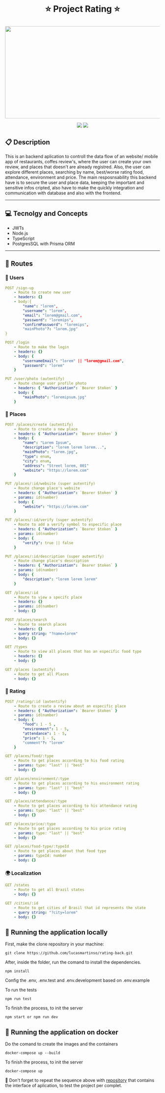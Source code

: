 # <p align = "center">⭐ Project Rating ⭐</p>

<p align="center">
   <img src="https://www.impactplus.com/hubfs/customer-reviews-in-sales-featured.jpg" width="600" height="300" object-fit="cover"/>
</p>

<p align = "center">
   <img src="https://img.shields.io/badge/author-lucasmartinso-4dae71?style=flat-square" />
   <img src="https://img.shields.io/github/languages/count/lucasmartinso/projeto20-repoprovas?color=4dae71&style=flat-square" />
</p>


##  :clipboard: Description

This is an backend aplication to controll the data flow of an website/ mobile app of restaurants, coffes review's, where the user can create your own review, and places that doesn't are already registred. Also, the user can explore different places, searching by name, best/worse rating food, attendance, environment and price. The main resposnsability this backend have is to secure the user and place data, keeping the important and sensitive infos cripted, also have to make the quickly integration and communication with database and also with the frontend. 
***

## :computer:	 Tecnolgy and Concepts 

- JWTs
- Node.js
- TypeScript
- PostgresSQL with Prisma ORM

***

## :rocket: Routes

### 👥 Users 

```yml
POST /sign-up
    - Route to create new user
    - headers: {}
    - body:{
        "name": "lorem",
        "username": "lorem",
        "email": "lorem@gmail.com",
        "password": "loremips",
        "confirmPassword": "loremips",
        "mainPhoto"?: "lorem.jpg"
}
```
    
```yml 
POST /login
    - Route to make the login
    - headers: {}
    - body: {
        "usernameEmail": "lorem" || "lorem@gmail.com",
        "password": "lorem"
    }
```

```yml 
PUT /user/photo (autentify)
    - Route change user profile photo
    - headers: { "Authorization": `Bearer $token` }
    - body: {
        "mainPhoto": "loremipsum.jpg"
    }
```

### 🏣 Places  

```yml 
POST /places/create (autentify)
    - Route to create a new place
    - headers: { "Authorization": `Bearer $token` }
    - body: {
        "name": "Lorem Ipsum",
        "description": "lorem lorem lorem...",
        "mainPhoto": "lorem.jpg",
        "type": enum,
        "city": enum,
        "address": "Street lorem, 001"
        "website": "https://lorem.com"
    }
```

```yml 
PUT /places/:id/website (super autentify)
    - Route change place's website 
    - headers: { "Authorization": `Bearer $token` }
    - params: id(number)
    - body: {
        "website": "https://lorem.com"
    }
```

```yml 
PUT /places/:id/verify (super autentify)
    - Route to add a verify symbol to especific place
    - headers: { "Authorization": `Bearer $token` }
    - params: id(number)
    - body: {
        "verify": true || false 
    }
```

```yml 
PUT /places/:id/description (super autentify)
    - Route change place's description
    - headers: { "Authorization": `Bearer $token` }
    - params: id(number)
    - body: {
        "description": "lorem lorem lorem"
    }
```

```yml 
GET /places/:id
    - Route to view a specifc place 
    - headers: {}
    - params: id(number)
    - body: {}
```

```yml 
POST /places/search
    - Route to search places
    - headers: {}
    - query string: "?name=lorem"
    - body: {}
```

```yml 
GET /types
    - Route to view all places that has an especific food type
    - headers: {}
    - body: {}
```
```yml 
GET /places (autentify)
    - Route to get all Places
    - body: {}
```


### 🌠 Rating  

```yml 
POST /rating/:id (autentify)
    - Route to create a review about an especific place
    - headers: { "Authorization": `Bearer $token` }
    - params: id(number)
    - body: {
        "food": 1 - 5 ,
        "environment": 1 - 5,
        "attendance": 1 - 5,
        "price": 1 - 5,
        "comment"?: "lorem"
    }
```

```yml 
GET /places/food/:type
    - Route to get places according to his food rating
    - params: type: "last" || "best" 
    - body: {}
```

```yml 
GET /places/environment/:type
    - Route to get places according to his environment rating
    - params: type: "last" || "best" 
    - body: {}
```

```yml 
GET /places/attendance/:type 
    - Route to get places according to his attendance rating
    - params: type: "last" || "best" 
    - body: {}
```

```yml 
GET /places/price/:type 
    - Route to get places according to his price rating
    - params: type: "last" || "best" 
    - body: {}
```

```yml 
GET /places/food-type/:typeId 
    - Route to get places about that food type
    - params: typeId: number
    - body: {}
```

### 🌍 Localization  

```yml 
GET /states
    - Route to get all Brazil states
    - body: {}
```

```yml 
GET /cities/:id
    - Route to get cities of Brasil that id represents the state
    - query string: "?city=lorem"
    - body: {}
```
## 🏁 Running the application locally

First, make the clone repository in your machine:

```
git clone https://github.com/lucasmartinso/rating-back.git
```

After, inside the folder, run the comand to install the dependencies.

```
npm install
```
Config the .env, .env.test and .env.development based on .env.example

To run the tests 
```
npm run test
```

To finish the process, to init the server
```
npm start or npm run dev
```
## 🐳 Running the application on docker 

Do the comand to create the images and the containers
```
docker-compose up --build
```
To finish the process, to init the server
```
docker-compose up
```

:stop_sign: Don't forget to repeat the sequence above with [repository](https://github.com/lucasmartinso/rating-back) that contains the interface of aplication, to test the project per complet.
